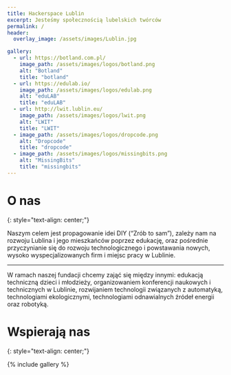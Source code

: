```yaml
---
title: Hackerspace Lublin
excerpt: Jesteśmy społecznością lubelskich twórców
permalink: /
header:
  overlay_image: /assets/images/Lublin.jpg

gallery:
  - url: https://botland.com.pl/
    image_path: /assets/images/logos/botland.png
    alt: "Botland"
    title: "botland"
  - url: https://edulab.io/
    image_path: /assets/images/logos/edulab.png
    alt: "eduLAB"
    title: "eduLAB"
  - url: http://lwit.lublin.eu/
    image_path: /assets/images/logos/lwit.png
    alt: "LWIT"
    title: "LWIT"
  - image_path: /assets/images/logos/dropcode.png
    alt: "Dropcode"
    title: "dropcode"
  - image_path: /assets/images/logos/missingbits.png
    alt: "MissingBits"
    title: "missingbits"
---
```


# O nas
{: style="text-align: center;"}

Naszym celem jest propagowanie idei DIY (“Zrób to sam”), zależy nam na rozwoju Lublina i jego mieszkańców poprzez edukację, oraz pośrednie przyczynianie się do rozwoju technologicznego i powstawania nowych, wysoko wyspecjalizowanych firm i miejsc pracy w Lublinie.

--------

W ramach naszej fundacji chcemy zająć się między innymi: edukacją techniczną dzieci i młodzieży, organizowaniem konferencji naukowych i technicznych w Lublinie, rozwijaniem technologii związanych z automatyką, technologiami ekologicznymi, technologiami odnawialnych źródeł energii oraz robotyką.

# Wspierają nas
{: style="text-align: center;"}

{% include gallery %}
